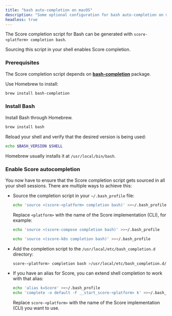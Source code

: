 ```yaml
---
title: "bash auto-completion on macOS"
description: "Some optional configuration for bash auto-completion on macOS."
headless: true
---
```


<!-- https://cobra.dev/#generating-bash-completions -->

The Score completion script for Bash can be generated with `score-<platform> completion bash`.

Sourcing this script in your shell enables Score completion.

### Prerequisites

The Score completion script depends on [**bash-completion**](https://github.com/scop/bash-completion) package.

Use Homebrew to install:

```bash
brew install bash-completion
```

### Install Bash

Install Bash through Homebrew.

```bash
brew install bash
```

Reload your shell and verify that the desired version is being used:

```bash
echo $BASH_VERSION $SHELL
```

Homebrew usually installs it at `/usr/local/bin/bash`.

### Enable Score autocompletion

You now have to ensure that the Score completion script gets sourced in all your shell sessions. There are multiple ways to achieve this:

- Source the completion script in your `~/.bash_profile` file:

  ```bash
  echo 'source <(score-<platform> completion bash)' >>~/.bash_profile
  ```

  Replace `<platform>` with the name of the Score implementation (CLI), for example:

  ```bash
  echo 'source <(score-compose completion bash)' >>~/.bash_profile
  ```

  ```bash
  echo 'source <(score-k8s completion bash)' >>~/.bash_profile
  ```

- Add the completion script to the `/usr/local/etc/bash_completion.d` directory:

  ```bash
  score-<platform> completion bash >/usr/local/etc/bash_completion.d/score
  ```

- If you have an alias for Score, you can extend shell completion to work with that alias:

  ```bash
  echo 'alias k=Score' >>~/.bash_profile
  echo 'complete -o default -F __start_score-<platform> k' >>~/.bash_profile
  ```

  Replace `score-<platform>` with the name of the Score implementation (CLI) you want to use.

